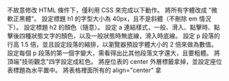 不故意修改 HTML 條件下，僅利用 CSS 來完成以下動作。
將所有字體改成 "微軟正黑體"。
設定標題 h1 的字型大小為 40px，且不是斜體（不刪除 em 情況下）。
設定標題 h2 的顏色（隨意）。
設定 a 連結樣式，一般、滑入、點擊時、點擊後四種狀態文字的顏色，以及一般狀態時無底線，滑入時底線。
設定 p 段落的行高 1.5 倍，並且設定段落的縮排，以瀏覽器預設字體大小的 2 倍來做為數值。
設定每個 p 段落的第一個字變大，需看得出比其他段落文字還大，且要粗體。
將頂端"技術觀念"四字設定成紅色。
將座位表的 center 外層標籤拿掉，並設定座位表標題為水平置中。
將表格裡面所有的 align="center" 拿